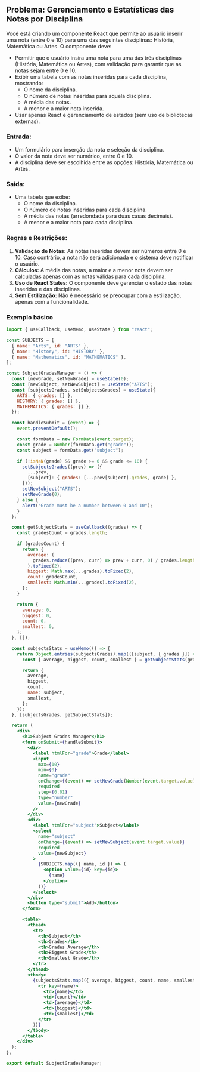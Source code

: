 ## Problema: Gerenciamento e Estatísticas das Notas por Disciplina

Você está criando um componente React que permite ao usuário inserir uma nota (entre 0 e 10) para uma das seguintes disciplinas: História, Matemática ou Artes. O componente deve:

- Permitir que o usuário insira uma nota para uma das três disciplinas (História, Matemática ou Artes), com validação para garantir que as notas sejam entre 0 e 10.
- Exibir uma tabela com as notas inseridas para cada disciplina, mostrando:
  - O nome da disciplina.
  - O número de notas inseridas para aquela disciplina.
  - A média das notas.
  - A menor e a maior nota inserida.
- Usar apenas React e gerenciamento de estados (sem uso de bibliotecas externas).

### Entrada:

- Um formulário para inserção da nota e seleção da disciplina.
- O valor da nota deve ser numérico, entre 0 e 10.
- A disciplina deve ser escolhida entre as opções: História, Matemática ou Artes.

### Saída:

- Uma tabela que exibe:
  - O nome da disciplina.
  - O número de notas inseridas para cada disciplina.
  - A média das notas (arredondada para duas casas decimais).
  - A menor e a maior nota para cada disciplina.

### Regras e Restrições:

1. **Validação de Notas:** As notas inseridas devem ser números entre 0 e 10. Caso contrário, a nota não será adicionada e o sistema deve notificar o usuário.
2. **Cálculos:** A média das notas, a maior e a menor nota devem ser calculadas apenas com as notas válidas para cada disciplina.
3. **Uso de React States:** O componente deve gerenciar o estado das notas inseridas e das disciplinas.
4. **Sem Estilização:** Não é necessário se preocupar com a estilização, apenas com a funcionalidade.

### Exemplo básico

```jsx
import { useCallback, useMemo, useState } from "react";

const SUBJECTS = [
  { name: "Arts", id: "ARTS" },
  { name: "History", id: "HISTORY" },
  { name: "Mathematics", id: "MATHEMATICS" },
];

const SubjectGradesManager = () => {
  const [newGrade, setNewGrade] = useState(0);
  const [newSubject, setNewSubject] = useState("ARTS");
  const [subjectsGrades, setSubjectsGrades] = useState({
    ARTS: { grades: [] },
    HISTORY: { grades: [] },
    MATHEMATICS: { grades: [] },
  });

  const handleSubmit = (event) => {
    event.preventDefault();

    const formData = new FormData(event.target);
    const grade = Number(formData.get("grade"));
    const subject = formData.get("subject");

    if (!isNaN(grade) && grade >= 0 && grade <= 10) {
      setSubjectsGrades((prev) => ({
        ...prev,
        [subject]: { grades: [...prev[subject].grades, grade] },
      }));
      setNewSubject("ARTS");
      setNewGrade(0);
    } else {
      alert("Grade must be a number between 0 and 10");
    }
  };

  const getSubjectStats = useCallback((grades) => {
    const gradesCount = grades.length;

    if (gradesCount) {
      return {
        average: (
          grades.reduce((prev, curr) => prev + curr, 0) / grades.length
        ).toFixed(2),
        biggest: Math.max(...grades).toFixed(2),
        count: gradesCount,
        smallest: Math.min(...grades).toFixed(2),
      };
    }

    return {
      average: 0,
      biggest: 0,
      count: 0,
      smallest: 0,
    };
  }, []);

  const subjectsStats = useMemo(() => {
    return Object.entries(subjectsGrades).map(([subject, { grades }]) => {
      const { average, biggest, count, smallest } = getSubjectStats(grades);

      return {
        average,
        biggest,
        count,
        name: subject,
        smallest,
      };
    });
  }, [subjectsGrades, getSubjectStats]);

  return (
    <div>
      <h1>Subject Grades Manager</h1>
      <form onSubmit={handleSubmit}>
        <div>
          <label htmlFor="grade">Grade</label>
          <input
            max={10}
            min={0}
            name="grade"
            onChange={(event) => setNewGrade(Number(event.target.value))}
            required
            step={0.01}
            type="number"
            value={newGrade}
          />
        </div>
        <div>
          <label htmlFor="subject">Subject</label>
          <select
            name="subject"
            onChange={(event) => setNewSubject(event.target.value)}
            required
            value={newSubject}
          >
            {SUBJECTS.map(({ name, id }) => (
              <option value={id} key={id}>
                {name}
              </option>
            ))}
          </select>
        </div>
        <button type="submit">Add</button>
      </form>

      <table>
        <thead>
          <tr>
            <th>Subject</th>
            <th>Grades</th>
            <th>Grades Average</th>
            <th>Biggest Grade</th>
            <th>Smallest Grade</th>
          </tr>
        </thead>
        <tbody>
          {subjectsStats.map(({ average, biggest, count, name, smallest }) => (
            <tr key={name}>
              <td>{name}</td>
              <td>{count}</td>
              <td>{average}</td>
              <td>{biggest}</td>
              <td>{smallest}</td>
            </tr>
          ))}
        </tbody>
      </table>
    </div>
  );
};

export default SubjectGradesManager;
```
